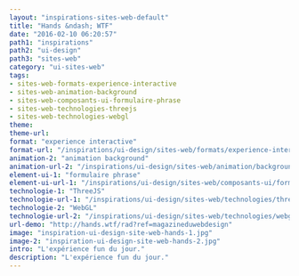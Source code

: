 ```yaml
---
layout: "inspirations-sites-web-default"
title: "Hands &ndash; WTF"
date: "2016-02-10 06:20:57"
path1: "inspirations"
path2: "ui-design"
path3: "sites-web"
category: "ui-sites-web"
tags:
- sites-web-formats-experience-interactive
- sites-web-animation-background
- sites-web-composants-ui-formulaire-phrase
- sites-web-technologies-threejs
- sites-web-technologies-webgl
theme:
theme-url:
format: "experience interactive"
format-url: "/inspirations/ui-design/sites-web/formats/experience-interactive/"
animation-2: "animation background"
animation-url-2: "/inspirations/ui-design/sites-web/animation/background/"
element-ui-1: "formulaire phrase"
element-ui-url-1: "/inspirations/ui-design/sites-web/composants-ui/formulaire-phrase/"
technologie-1: "ThreeJS"
technologie-url-1: "/inspirations/ui-design/sites-web/technologies/threejs/"
technologie-2: "WebGL"
technologie-url-2: "/inspirations/ui-design/sites-web/technologies/webgl/"
url-demo: "http://hands.wtf/rad?ref=magazineduwebdesign"
image: "inspiration-ui-design-site-web-hands-1.jpg"
image-2: "inspiration-ui-design-site-web-hands-2.jpg"
intro: "L'expérience fun du jour."
description: "L'expérience fun du jour."
---
```

